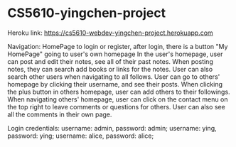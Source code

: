 # CS5610-yingchen-project
Heroku link: https://cs5610-webdev-yingchen-project.herokuapp.com

Navigation: HomePage to login or register, after login, there is a button "My HomePage" going to user's own homepage
In the user's homepage, user can post and edit their notes, see all of their past notes. When posting notes, they can search add
books or links for the notes. User can also search other users when navigating to all follows. User can go to others' homepage
by clicking their username, and see their posts. When clicking the plus button in others homepage, user can add others to
their followings. When navigating others' homepage, user can click on the contact menu on the top right to leave comments or questions
for others. User can also see all the comments in their own page.

Login credentials:
username: admin, password: admin;
username: ying, password: ying;
username: alice, password: alice;
